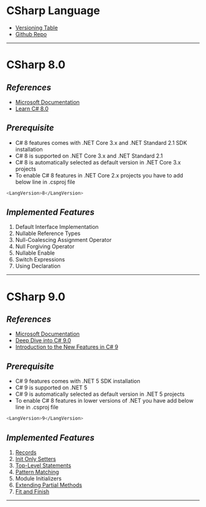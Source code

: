 # CSharp Language
- [Versioning Table](https://docs.microsoft.com/en-us/dotnet/csharp/language-reference/configure-language-version)
- [Github Repo](https://github.com/dotnet/csharplang)
---

# CSharp 8.0

## _References_
- [Microsoft Documentation](https://docs.microsoft.com/en-us/dotnet/csharp/whats-new/csharp-8)
- [Learn C# 8.0](https://www.c-sharpcorner.com/learn/learn-c-sharp-80)

## _Prerequisite_
- C# 8 features comes with .NET Core 3.x and .NET Standard 2.1 SDK installation
- C# 8 is supported on .NET Core 3.x and .NET Standard 2.1
- C# 8 is automatically selected as default version in .NET Core 3.x projects
- To enable C# 8 features in .NET Core 2.x projects you have to add below line in .csproj file
```sh
<LangVersion>8</LangVersion>
```

 ## _Implemented Features_
 1. Default Interface Implementation
 2. Nullable Reference Types
 3. Null-Coalescing Assignment Operator
 4. Null Forgiving Operator
 5. Nullable Enable
 6. Switch Expressions
 7. Using Declaration

---
# CSharp 9.0

## _References_
- [Microsoft Documentation](https://docs.microsoft.com/en-us/dotnet/csharp/whats-new/csharp-9)
- [Deep Dive into C# 9.0](https://www.c-sharpcorner.com/article/deev-dive-into-c-sharp-9/)
- [Introduction to the New Features in C# 9](https://medium.com/swlh/an-introduction-to-the-new-features-in-c-9-305dc8fb74d2)
 
## _Prerequisite_
- C# 9 features comes with .NET 5 SDK installation
- C# 9 is supported on .NET 5
- C# 9 is automatically selected as default version in .NET 5 projects
- To enable C# 8 features in lower versions of .NET you have add below line in .csproj file
```sh
<LangVersion>9</LangVersion>
```

 ## _Implemented Features_
 1. [Records](https://docs.microsoft.com/en-us/dotnet/csharp/language-reference/proposals/csharp-9.0/records)
 2. [Init Only Setters](https://docs.microsoft.com/en-us/dotnet/csharp/language-reference/proposals/csharp-9.0/init)
 3. [Top-Level Statements](https://docs.microsoft.com/en-us/dotnet/csharp/language-reference/proposals/csharp-9.0/top-level-statements)
 4. [Pattern Matching](https://docs.microsoft.com/en-us/dotnet/csharp/language-reference/proposals/csharp-9.0/patterns3)
 5. Module Initializers
 6. [Extending Partial Methods](https://docs.microsoft.com/en-us/dotnet/csharp/language-reference/proposals/csharp-9.0/extending-partial-methods)
 7. [Fit and Finish](https://docs.microsoft.com/en-us/dotnet/csharp/whats-new/csharp-9#fit-and-finish-features)

---